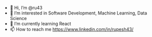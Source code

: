 - 👋 Hi, I’m @ru43
- 👀 I’m interested in Software Development, Machine Learning, Data Science
- 🌱 I’m currently learning React 
- 📫 How to reach me https://www.linkedin.com/in/rupesh43/

<!---
ru43/ru43 is a ✨ special ✨ repository because its `README.md` (this file) appears on your GitHub profile.
You can click the Preview link to take a look at your changes.
--->

